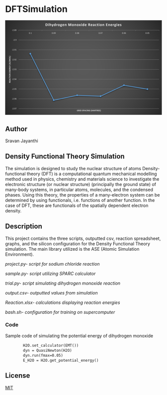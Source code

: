 # DFTSimulation

![Reaction Energy Graph](reactionenergy.PNG)

## Author
Sravan Jayanthi

## Density Functional Theory Simulation
The simulation is designed to study the nuclear structure of atoms 
Density-functional theory (DFT) is a computational quantum mechanical modelling method used in physics, chemistry and materials science to investigate the electronic structure (or nuclear structure) (principally the ground state) of many-body systems, in particular atoms, molecules, and the condensed phases. Using this theory, the properties of a many-electron system can be determined by using functionals, i.e. functions of another function. In the case of DFT, these are functionals of the spatially dependent electron density. 

## Description
This project contains the three scripts, outputted csv, reaction spreadsheet, graphs, and the silicon configuration for the Density Functional Theory simulation. The main library utilized is the ASE (Atomic Simulation Environment).

*project.py- script for sodium chloride reaction*

*sample.py- script utilizing SPARC calculator*

*trial.py- script simulating dihydrogen monoxide reaction*

*output.csv- outputted values from simulation*

*Reaction.xlsx- calculations displaying reaction energies*

*bash.sh- configuration for training on supercomputer*


### Code
Sample code of simulating the potential energy of dihydrogen monoxide

            H2O.set_calculator(EMT())
            dyn = QuasiNewton(H2O)
            dyn.run(fmax=0.05)
            E_H2O = H2O.get_potential_energy()


## License
[MIT](LICENSE)
